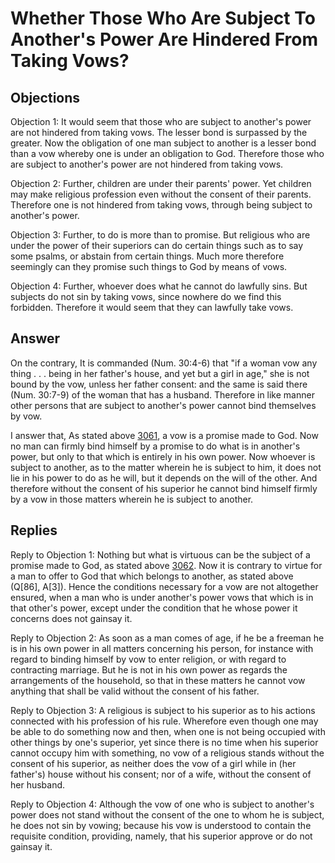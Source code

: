 # Whether Those Who Are Subject To Another's Power Are Hindered From Taking Vows?

## Objections

Objection 1: It would seem that those who are subject to another's power are not hindered from taking vows. The lesser bond is surpassed by the greater. Now the obligation of one man subject to another is a lesser bond than a vow whereby one is under an obligation to God. Therefore those who are subject to another's power are not hindered from taking vows.

Objection 2: Further, children are under their parents' power. Yet children may make religious profession even without the consent of their parents. Therefore one is not hindered from taking vows, through being subject to another's power.

Objection 3: Further, to do is more than to promise. But religious who are under the power of their superiors can do certain things such as to say some psalms, or abstain from certain things. Much more therefore seemingly can they promise such things to God by means of vows.

Objection 4: Further, whoever does what he cannot do lawfully sins. But subjects do not sin by taking vows, since nowhere do we find this forbidden. Therefore it would seem that they can lawfully take vows.

## Answer

On the contrary, It is commanded (Num. 30:4-6) that "if a woman vow any thing . . . being in her father's house, and yet but a girl in age," she is not bound by the vow, unless her father consent: and the same is said there (Num. 30:7-9) of the woman that has a husband. Therefore in like manner other persons that are subject to another's power cannot bind themselves by vow.

I answer that, As stated above [3061](A[1]), a vow is a promise made to God. Now no man can firmly bind himself by a promise to do what is in another's power, but only to that which is entirely in his own power. Now whoever is subject to another, as to the matter wherein he is subject to him, it does not lie in his power to do as he will, but it depends on the will of the other. And therefore without the consent of his superior he cannot bind himself firmly by a vow in those matters wherein he is subject to another.

## Replies

Reply to Objection 1: Nothing but what is virtuous can be the subject of a promise made to God, as stated above [3062](A[2]). Now it is contrary to virtue for a man to offer to God that which belongs to another, as stated above (Q[86], A[3]). Hence the conditions necessary for a vow are not altogether ensured, when a man who is under another's power vows that which is in that other's power, except under the condition that he whose power it concerns does not gainsay it.

Reply to Objection 2: As soon as a man comes of age, if he be a freeman he is in his own power in all matters concerning his person, for instance with regard to binding himself by vow to enter religion, or with regard to contracting marriage. But he is not in his own power as regards the arrangements of the household, so that in these matters he cannot vow anything that shall be valid without the consent of his father.

Reply to Objection 3: A religious is subject to his superior as to his actions connected with his profession of his rule. Wherefore even though one may be able to do something now and then, when one is not being occupied with other things by one's superior, yet since there is no time when his superior cannot occupy him with something, no vow of a religious stands without the consent of his superior, as neither does the vow of a girl while in (her father's) house without his consent; nor of a wife, without the consent of her husband.

Reply to Objection 4: Although the vow of one who is subject to another's power does not stand without the consent of the one to whom he is subject, he does not sin by vowing; because his vow is understood to contain the requisite condition, providing, namely, that his superior approve or do not gainsay it.
